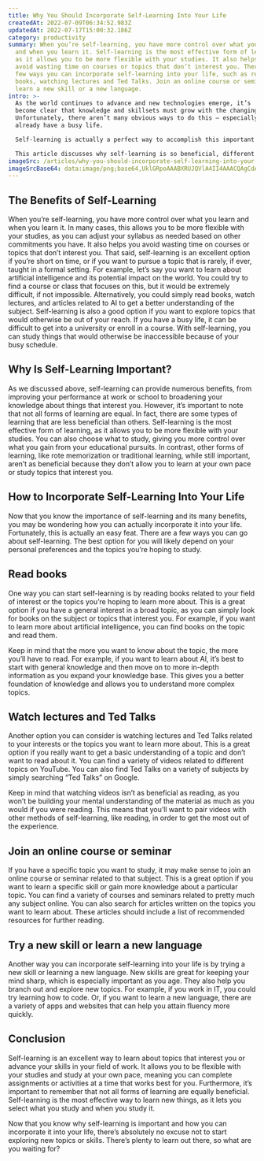 ```yaml
---
title: Why You Should Incorporate Self-Learning Into Your Life
createdAt: 2022-07-09T06:34:52.983Z
updatedAt: 2022-07-17T15:00:32.186Z
category: productivity
summary: When you’re self-learning, you have more control over what you learn
  and when you learn it. Self-learning is the most effective form of learning,
  as it allows you to be more flexible with your studies. It also helps you
  avoid wasting time on courses or topics that don’t interest you. There are a
  few ways you can incorporate self-learning into your life, such as reading
  books, watching lectures and Ted Talks. Join an online course or seminar, or
  learn a new skill or a new language.
intro: >-
  As the world continues to advance and new technologies emerge, it’s
  become clear that knowledge and skillsets must grow with the changing times.
  Unfortunately, there aren’t many obvious ways to do this – especially if you
  already have a busy life. 

  Self-learning is actually a perfect way to accomplish this important skill upgrade. Self-learning is essentially learning by exploring topics on your own, rather than within the confines of a traditional school or course. It involves studying subjects that interest you, reading books or other materials related to those interests, and completing assignments or activities to gauge your progress. 

  This article discusses why self-learning is so beneficial, different methods of self-learning, as well as examples of how it can be incorporated into your life in order to improve your performance at work or school and expand upon your knowledge about things that interest you.
imageSrc: /articles/why-you-should-incorporate-self-learning-into-your-life.png
imageSrcBase64: data:image/png;base64,UklGRpoAAABXRUJQVlA4II4AAACQAgCdASoKAAoAAUAmJbACdDBKyIqMvAm31FW2AAD+9n9d4lKA+P0z/HOzyVad63vk+LIocQ3x3dKOReXP20AkdzzOHEd8KUZClSCF3UWvkxvr5TGMn2j7PIK35kP/ZqbI25p005LleCrhHn4e/iMqVoCcr/2s/6/vFbUPN//Lg+b4u/47KL38m/7sAAAA
---
```


## The Benefits of Self-Learning

When you’re self-learning, you have more control over what you learn and when you learn it. In many cases, this allows you to be more flexible with your studies, as you can adjust your syllabus as needed based on other commitments you have. It also helps you avoid wasting time on courses or topics that don’t interest you.
That said, self-learning is an excellent option if you’re short on time, or if you want to pursue a topic that is rarely, if ever, taught in a formal setting. For example, let’s say you want to learn about artificial intelligence and its potential impact on the world. You could try to find a course or class that focuses on this, but it would be extremely difficult, if not impossible. Alternatively, you could simply read books, watch lectures, and articles related to AI to get a better understanding of the subject.
 Self-learning is also a good option if you want to explore topics that would otherwise be out of your reach. If you have a busy life, it can be difficult to get into a university or enroll in a course. With self-learning, you can study things that would otherwise be inaccessible because of your busy schedule.

## Why Is Self-Learning Important?

As we discussed above, self-learning can provide numerous benefits, from improving your performance at work or school to broadening your knowledge about things that interest you.
However, it’s important to note that not all forms of learning are equal. In fact, there are some types of learning that are less beneficial than others.
Self-learning is the most effective form of learning, as it allows you to be more flexible with your studies. You can also choose what to study, giving you more control over what you gain from your educational pursuits.
In contrast, other forms of learning, like rote memorization or traditional learning, while still important, aren’t as beneficial because they don’t allow you to learn at your own pace or study topics that interest you.

## How to Incorporate Self-Learning Into Your Life

Now that you know the importance of self-learning and its many benefits, you may be wondering how you can actually incorporate it into your life. Fortunately, this is actually an easy feat.
There are a few ways you can go about self-learning. The best option for you will likely depend on your personal preferences and the topics you’re hoping to study.

## Read books

One way you can start self-learning is by reading books related to your field of interest or the topics you’re hoping to learn more about. This is a great option if you have a general interest in a broad topic, as you can simply look for books on the subject or topics that interest you.
For example, if you want to learn more about artificial intelligence, you can find books on the topic and read them.

Keep in mind that the more you want to know about the topic, the more you’ll have to read. For example, if you want to learn about AI, it’s best to start with general knowledge and then move on to more in-depth information as you expand your knowledge base. This gives you a better foundation of knowledge and allows you to understand more complex topics.

## Watch lectures and Ted Talks

Another option you can consider is watching lectures and Ted Talks related to your interests or the topics you want to learn more about. This is a great option if you really want to get a basic understanding of a topic and don’t want to read about it.
You can find a variety of videos related to different topics on YouTube. You can also find Ted Talks on a variety of subjects by simply searching “Ted Talks” on Google.

Keep in mind that watching videos isn’t as beneficial as reading, as you won’t be building your mental understanding of the material as much as you would if you were reading. This means that you’ll want to pair videos with other methods of self-learning, like reading, in order to get the most out of the experience.

## Join an online course or seminar

If you have a specific topic you want to study, it may make sense to join an online course or seminar related to that subject. This is a great option if you want to learn a specific skill or gain more knowledge about a particular topic. You can find a variety of courses and seminars related to pretty much any subject online.
You can also search for articles written on the topics you want to learn about. These articles should include a list of recommended resources for further reading.

## Try a new skill or learn a new language

Another way you can incorporate self-learning into your life is by trying a new skill or learning a new language. New skills are great for keeping your mind sharp, which is especially important as you age. They also help you branch out and explore new topics.
For example, if you work in IT, you could try learning how to code. Or, if you want to learn a new language, there are a variety of apps and websites that can help you attain fluency more quickly.

## Conclusion

Self-learning is an excellent way to learn about topics that interest you or advance your skills in your field of work. It allows you to be flexible with your studies and study at your own pace, meaning you can complete assignments or activities at a time that works best for you.
Furthermore, it’s important to remember that not all forms of learning are equally beneficial. Self-learning is the most effective way to learn new things, as it lets you select what you study and when you study it.

Now that you know why self-learning is important and how you can incorporate it into your life, there’s absolutely no excuse not to start exploring new topics or skills. 
There’s plenty to learn out there, so what are you waiting for?
